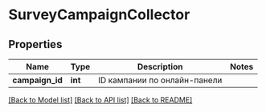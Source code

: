 # SurveyCampaignCollector

## Properties
Name | Type | Description | Notes
------------ | ------------- | ------------- | -------------
**campaign_id** | **int** | ID кампании по онлайн-панели | 

[[Back to Model list]](../README.md#documentation-for-models) [[Back to API list]](../README.md#documentation-for-api-endpoints) [[Back to README]](../README.md)


